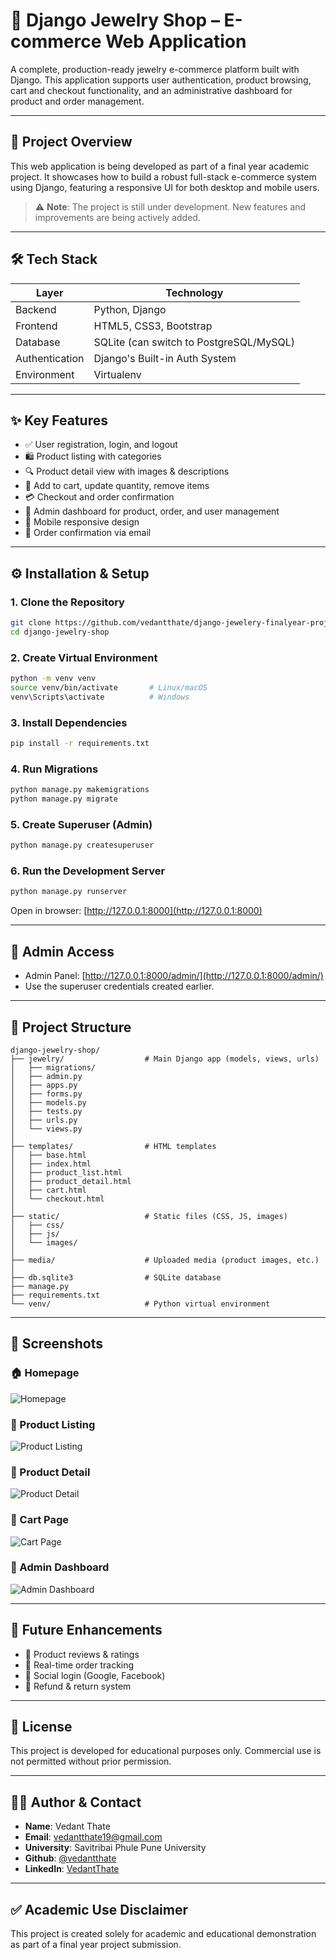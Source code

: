 
# 💎 Django Jewelry Shop – E-commerce Web Application

A complete, production-ready jewelry e-commerce platform built with Django. This application supports user authentication, product browsing, cart and checkout functionality, and an administrative dashboard for product and order management.

---

## 🚀 Project Overview

This web application is being developed as part of a final year academic project. It showcases how to build a robust full-stack e-commerce system using Django, featuring a responsive UI for both desktop and mobile users.

> ⚠️ **Note**: The project is still under development. New features and improvements are being actively added.

---

## 🛠️ Tech Stack

| Layer         | Technology                   |
|---------------|------------------------------|
| Backend       | Python, Django               |
| Frontend      | HTML5, CSS3, Bootstrap       |
| Database      | SQLite (can switch to PostgreSQL/MySQL) |
| Authentication| Django's Built-in Auth System|
| Environment   | Virtualenv                   |

---

## ✨ Key Features

- ✅ User registration, login, and logout
- 🛍️ Product listing with categories
- 🔍 Product detail view with images & descriptions
- 🛒 Add to cart, update quantity, remove items
- 💳 Checkout and order confirmation
- 🧾 Admin dashboard for product, order, and user management
- 📱 Mobile responsive design
- 📧 Order confirmation via email

---

## ⚙️ Installation & Setup

### 1. Clone the Repository

```bash
git clone https://github.com/vedantthate/django-jewelery-finalyear-project.git
cd django-jewelry-shop
```

### 2. Create Virtual Environment

```bash
python -m venv venv
source venv/bin/activate       # Linux/macOS
venv\Scripts\activate          # Windows
```

### 3. Install Dependencies

```bash
pip install -r requirements.txt
```

### 4. Run Migrations

```bash
python manage.py makemigrations
python manage.py migrate
```

### 5. Create Superuser (Admin)

```bash
python manage.py createsuperuser
```

### 6. Run the Development Server

```bash
python manage.py runserver
```

Open in browser: [http://127.0.0.1:8000](http://127.0.0.1:8000)

---

## 🔐 Admin Access

- Admin Panel: [http://127.0.0.1:8000/admin/](http://127.0.0.1:8000/admin/)
- Use the superuser credentials created earlier.

---

## 📂 Project Structure

```
django-jewelry-shop/
├── jewelry/                  # Main Django app (models, views, urls)
│   ├── migrations/
│   ├── admin.py
│   ├── apps.py
│   ├── forms.py
│   ├── models.py
│   ├── tests.py
│   ├── urls.py
│   └── views.py
│
├── templates/                # HTML templates
│   ├── base.html
│   ├── index.html
│   ├── product_list.html
│   ├── product_detail.html
│   ├── cart.html
│   └── checkout.html
│
├── static/                   # Static files (CSS, JS, images)
│   ├── css/
│   ├── js/
│   └── images/
│
├── media/                    # Uploaded media (product images, etc.)
│
├── db.sqlite3                # SQLite database
├── manage.py
├── requirements.txt
└── venv/                     # Python virtual environment

```

---


## 📸 Screenshots

### 🏠 Homepage
![Homepage](screenshots/homepage.png)

### 📃 Product Listing
![Product Listing](screenshots/product-list.png)

### 📄 Product Detail
![Product Detail](screenshots/product-detail.png)

### 🛒 Cart Page
![Cart Page](screenshots/cart.png)

### 🔐 Admin Dashboard
![Admin Dashboard](screenshots/admin-dashboard.png)

---

## 📌 Future Enhancements

- 📝 Product reviews & ratings
- 🚚 Real-time order tracking
- 🔐 Social login (Google, Facebook)
- 💸 Refund & return system
---

## 📄 License

This project is developed for educational purposes only. Commercial use is not permitted without prior permission.

---

## 🙋‍♂️ Author & Contact

- **Name**: Vedant Thate  
- **Email**: [vedantthate19@gmail.com](vedantthate19@gmail.com)
- **University**: Savitribai Phule Pune University  
- **Github**: [@vedantthate](https://github.com/vedantthate)
- **LinkedIn**: [VedantThate](http://www.linkedin.com/in/vedant-thate-ab5168257)
---

## ✅ Academic Use Disclaimer

This project is created solely for academic and educational demonstration as part of a final year project submission.
